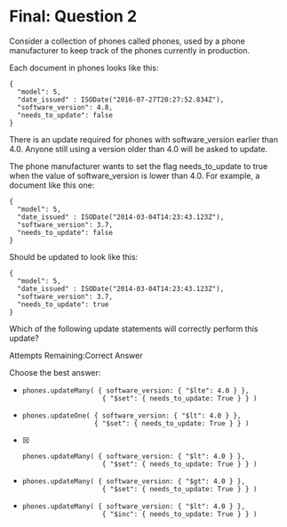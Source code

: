 # Final: Question 2

Consider a collection of phones called phones, used by a phone manufacturer to keep track of the phones currently in production.

Each document in phones looks like this:

```
{
  "model": 5,
  "date_issued" : ISODate("2016-07-27T20:27:52.834Z"),
  "software_version": 4.8,
  "needs_to_update": false
}
```

There is an update required for phones with software_version earlier than 4.0. Anyone still using a version older than 4.0 will be asked to update.

The phone manufacturer wants to set the flag needs_to_update to true when the value of software_version is lower than 4.0. For example, a document like this one:

```
{
  "model": 5,
  "date_issued" : ISODate("2014-03-04T14:23:43.123Z"),
  "software_version": 3.7,
  "needs_to_update": false
}
```

Should be updated to look like this:

```
{
  "model": 5,
  "date_issued" : ISODate("2014-03-04T14:23:43.123Z"),
  "software_version": 3.7,
  "needs_to_update": true
}
```

Which of the following update statements will correctly perform this update?

Attempts Remaining:Correct Answer

Choose the best answer:

 - 
    ```
    phones.updateMany( { software_version: { "$lte": 4.0 } },
                        { "$set": { needs_to_update: True } } )
    ```
 - 
    ```
    phones.updateOne( { software_version: { "$lt": 4.0 } },
                      { "$set": { needs_to_update: True } } )
    ```
 - [X]
    ```
    phones.updateMany( { software_version: { "$lt": 4.0 } },
                        { "$set": { needs_to_update: True } } )
    ```
 - 
    ```
    phones.updateMany( { software_version: { "$gt": 4.0 } },
                        { "$set": { needs_to_update: True } } )
    ```
 - 
    ```
    phones.updateMany( { software_version: { "$lt": 4.0 } },
                        { "$inc": { needs_to_update: True } } )
    ```